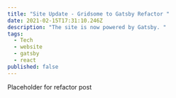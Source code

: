 ```yaml
---
title: "Site Update - Gridsome to Gatsby Refactor "
date: 2021-02-15T17:31:10.246Z
description: "The site is now powered by Gatsby. "
tags:
  - Tech
  - website
  - gatsby
  - react
published: false
---
```

Placeholder for refactor post